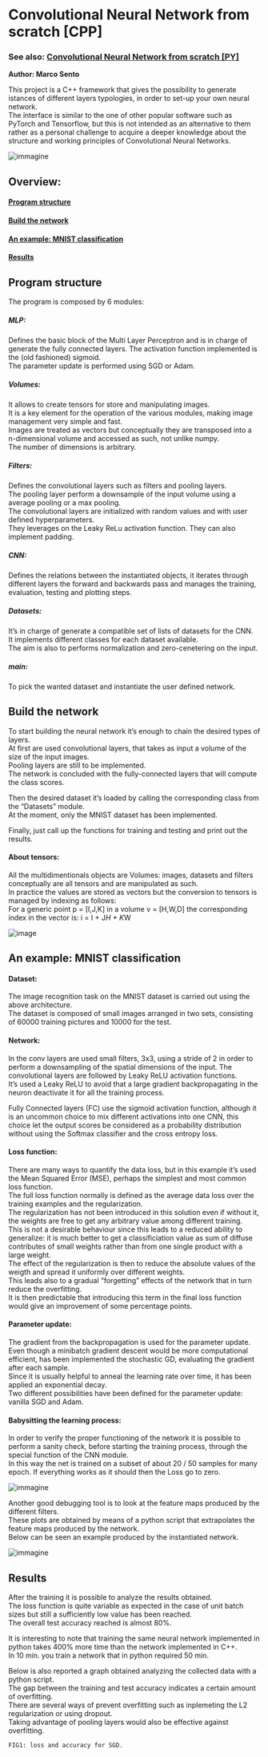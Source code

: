 # Convolutional Neural Network from scratch [CPP]

### See also: [Convolutional Neural Network from scratch [PY]](https://github.com/sentomarco/Convolutional-Neural-Network-from-scratch-PY)
 
**Author: Marco Sento**

This project is a C++ framework that gives the possibility to generate istances of different layers typologies, in order to set-up your own neural network.  
The interface is similar to the one of other popular software such as PyTorch and Tensorflow, but this is not intended as an alternative to them rather as a personal challenge to acquire a deeper knowledge about the structure and working principles of Convolutional Neural Networks.

![immagine](https://github.com/sentomarco/Convolutional-Neural-Network-from-scratch-CPP/blob/main/Screenshots/structure.png)

<h2>  Overview: </h2>

#### [Program structure](https://github.com/sentomarco/Convolutional-Neural-Network-from-scratch-PY/blob/main/README.md#-program-structure-) 

#### [Build the network](https://github.com/sentomarco/Convolutional-Neural-Network-from-scratch-PY/blob/main/README.md#-build-the-network-)  

#### [An example: MNIST classification](https://github.com/sentomarco/Convolutional-Neural-Network-from-scratch-PY#-an-example-mnist-classification-)  

#### [Results](https://github.com/sentomarco/Convolutional-Neural-Network-from-scratch-PY/blob/main/README.md#-results-)  


<h2> Program structure </h2>

The program is composed by 6 modules:

##### MLP:
Defines the basic block of the Multi Layer Perceptron and is in charge of generate the fully connected 	layers. 
The activation function implemented is the (old fashioned) sigmoid.  
The parameter update is performed using SGD or Adam.  

##### Volumes: 
It allows to create tensors for store and manipulating images.  
It is a key element for the operation of the various modules, making image management very simple and fast.  
Images are treated as vectors but conceptually they are transposed into a n-dimensional volume and accessed as such, not unlike numpy.  
The number of dimensions is arbitrary.  

##### Filters: 
Defines the convolutional layers such as filters and pooling layers.  
The pooling layer perform a downsample of the input volume using a average pooling or a max pooling.  
The convolutional layers are initialized with random values and with user defined hyperparameters.  
They leverages on the Leaky ReLu activation function. They can also implement padding.  

##### CNN:
Defines the relations between the instantiated objects, it iterates through different layers the forward and backwards pass and manages the training, evaluation, testing and plotting steps.  

##### Datasets: 
It’s in charge of generate a compatible set of lists of datasets for the CNN.  
It implements different classes for each dataset available.  
The aim is also to performs normalization and zero-cenetering on the input.  

##### main:
To pick the wanted dataset and instantiate the user defined network.  


<h2> Build the network </h2>

To start building the neural network it’s enough to chain the desired types of layers.  
At first are used convolutional layers, that takes as input a volume of the size of the input images.  
Pooling layers are still to be implemented.  
The network is concluded with the fully-connected layers that will compute the class scores.  

Then the desired dataset it’s loaded by calling the corresponding class from the “Datasets” module.  
At the moment, only the MNIST dataset has been implemented.  

Finally, just call up the functions for training and testing and print out the results.  

#### About tensors:   
All the multidimentionals objects are Volumes: images, datasets and filters conceptually are all tensors and are manipulated as such.  
In practice the values are stored as vectors but the conversion to tensors is managed by indexing as follows:  
For a generic point p = [I,J,K] in a volume v = [H,W,D] the corresponding index in the vector is: i = I + J*H + K*W  

![image](https://github.com/sentomarco/Convolutional-Neural-Network-from-scratch-CPP/blob/main/Screenshots/vector-tensor.png)

<h2> An example: MNIST classification </h2>

#### Dataset:
The image recognition task on the MNIST dataset is carried out using the above architecture.  
The dataset is composed of small images arranged in two sets, consisting of 60000 training pictures and 10000 for the test.  

#### Network:
In the conv layers are used small filters, 3x3, using a stride of 2 in order to perform a downsampling of the spatial dimensions of the input.
The convolutional layers are followed by Leaky ReLU activation functions.  
It’s used a Leaky ReLU to avoid that a large gradient backpropagating in the neuron deactivate it for all the training process.  
 
Fully Connected layers (FC) use the sigmoid activation function, although it is an uncommon choice to mix different activations into one CNN, this choice let the output scores be considered as a probability distribution without using the Softmax classifier and the cross entropy loss.  

#### Loss function:
There are many ways to quantify the data loss, but in this example it’s used the Mean Squared Error (MSE), perhaps the simplest and most common loss function.  
The full loss function normally is defined as the average data loss over the training examples and the regularization.  
The regularization has not been introduced in this solution even if without it, the weights are free to get any arbitrary value among different training.  
This is not a desirable behaviour since this leads to a reduced ability to generalize: it is much better to get a classificiation value as sum of diffuse contributes of small weights rather than from one single product with a large weight.  
The effect of the regularization is then to reduce the absolute values of the weigth and spread it uniformly over different weights.  
This leads also to a gradual “forgetting” effects of the network that in turn reduce the overfitting.  
It is then predictable that introducing this term in the final loss function would give an improvement of some percentage points.  

#### Parameter update:
The gradient from the backpropagation is used for the parameter update. Even though a minibatch gradient descent would be more computational efficient, has been implemented the stochastic GD, evaluating the gradient after each sample.  
Since it is usually helpful to anneal the learning rate over time, it has been applied an exponential decay.  
Two different possibilities have been defined for the parameter update: vanilla SGD and Adam.  

#### Babysitting the learning process:
In order to verify the proper functioning of the network it is possible to perform a sanity check, before starting the training process, through the special function of the CNN module.  
In this way the net is trained on a subset of about 20 / 50 samples for many epoch. If everything works as it should then the Loss go to zero. 

![immagine](https://github.com/sentomarco/Convolutional-Neural-Network-from-scratch-CPP/blob/main/Screenshots/check.png)
  
Another good debugging tool is to look at the feature maps produced by the different filters.  
These plots are obtained by means of a python script that extrapolates the feature maps produced by the network.  
Below can be seen an example produced by the instantiated network.  

![immagine](https://github.com/sentomarco/Convolutional-Neural-Network-from-scratch-CPP/blob/main/Screenshots/preview.png)
  
<h2> Results </h2>

After the training it is possible to analyze the results obtained.  
The loss function is quite variable as expected in the case of unit batch sizes but still a sufficiently low value has been reached.  
The overall test accuracy reached is almost 80%.  

It is interesting to note that training the same neural network implemented in python takes 400% more time than the network implemented in C++.  
In 10 min. you train a network that in python required 50 min.

Below is also reported a graph obtained analyzing the collected data with a python script.  
The gap between the training and test accuracy indicates a certain amount of overfitting.  
There are several ways of prevent overfitting such as inplemeting the L2 regularization or using dropout.  
Taking advantage of pooling layers would also be effective against overfitting.  


`FIG1: loss and accuracy for SGD.`




